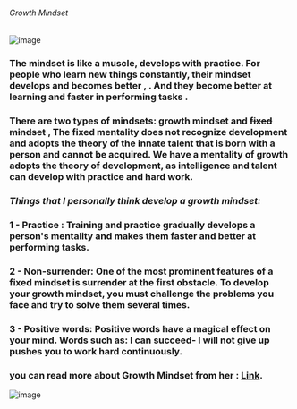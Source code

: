 ###### Growth Mindset
![image](https://thumbs.dreamstime.com/z/fixed-mindset-vs-growth-concept-hand-drawing-success-black-marker-transparent-wipe-board-149297162.jpg)
### The mindset is like a muscle, develops with practice. For people who learn new things constantly, their mindset develops and becomes better , . And they become better at learning and faster in performing tasks .

### There are two types of mindsets:  growth mindset and  ~~fixed mindset~~ , The fixed mentality does not recognize development and adopts the theory of the innate talent that is born with a person and cannot be acquired. We have a mentality of growth adopts the theory of development, as intelligence and talent can develop with practice and hard work.

 ### *Things that I personally think develop a growth mindset:*
 ### 1 - **Practice** : Training and practice gradually develops a person's mentality and makes them faster and better at performing tasks.
 ### 2 - **Non-surrender**: One of the most prominent features of a fixed mindset is surrender at the first obstacle. To develop your growth mindset, you must challenge the problems you face and try to solve them several times.
 ### 3 - **Positive words**: Positive words have a magical effect on your mind. Words such as: I can succeed- I will not give up pushes you to work hard continuously.

 ### you can read more about Growth Mindset from her : [Link](https://www.atlassian.com/blog/inside-atlassian/growth-mindset).

 ![image](https://www.ntaskmanager.com/wp-content/uploads/2019/05/fixed-vs-growth-mindset-blog-header-2.png)